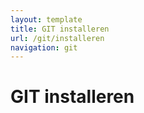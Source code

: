 ```yaml
---
layout: template
title: GIT installeren
url: /git/installeren
navigation: git
---
```


# GIT installeren